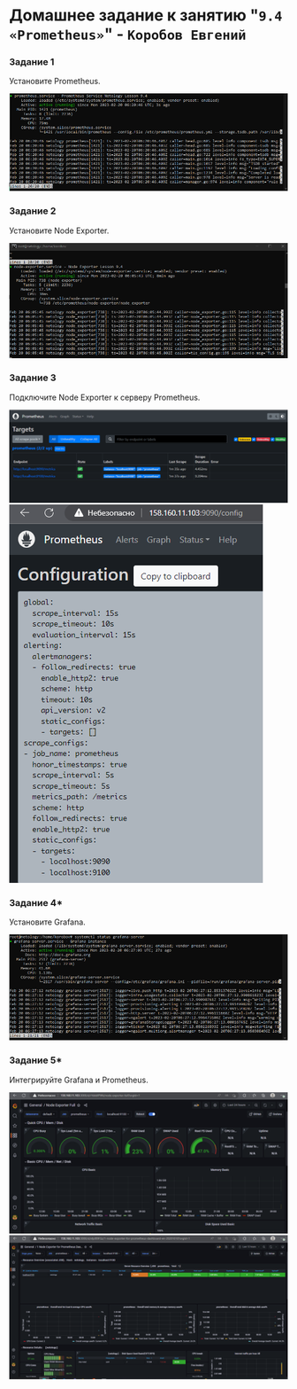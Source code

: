 # Домашнее задание к занятию "`9.4 «Prometheus»`" - `Коробов Евгений`


### Задание 1
Установите Prometheus.

 ![1](https://github.com/nespaces/srlb-homeworks/blob/main/img/6.png)






### Задание 2
Установите Node Exporter.

 ![1](https://github.com/nespaces/srlb-homeworks/blob/main/img/7.png)




### Задание 3
Подключите Node Exporter к серверу Prometheus.


 ![1](https://github.com/nespaces/srlb-homeworks/blob/main/img/8.png)
 ![2](https://github.com/nespaces/srlb-homeworks/blob/main/img/9.png)



### Задание 4*
Установите Grafana.


 ![1](https://github.com/nespaces/srlb-homeworks/blob/main/img/16.png)


### Задание 5*
Интегрируйте Grafana и Prometheus.


 ![1](https://github.com/nespaces/srlb-homeworks/blob/main/img/17.png)
 ![2](https://github.com/nespaces/srlb-homeworks/blob/main/img/18.png)

